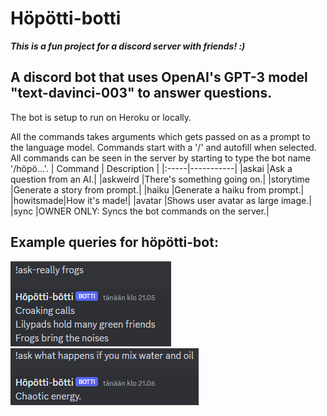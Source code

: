 # Höpötti-botti
***This is a fun project for a discord server with friends! :)***

## A discord bot that uses OpenAI's GPT-3 model "text-davinci-003" to answer questions.

The bot is setup to run on Heroku or locally.

All the commands takes arguments which gets passed on as a prompt to the language model. Commands start with a '/' and autofill when selected. All commands can be seen in the server by starting to type the bot name '/höpö...'.
| Command | Description |
|:-----|-----------|
|askai     |Ask a question from an AI.|
|askweird  |There's something going on.|
|storytime |Generate a story from prompt.|
|haiku     |Generate a haiku from prompt.|
|howitsmade|How it's made!|
|avatar    |Shows user avatar as large image.|
|sync      |OWNER ONLY: Syncs the bot commands on the server.|

## Example queries for höpötti-bot:

<picture>
 <img alt="!ask-really" src="https://github.com/Niosni/hopotti/blob/master/images/haiku.png">
</picture>

<picture>
 <img alt="!ask" src="https://github.com/Niosni/hopotti/blob/master/images/weird.png">
</picture>
